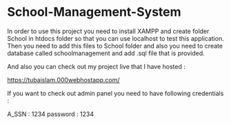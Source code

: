 # School-Management-System

In order to use this project you need to install XAMPP and create folder School in htdocs folder so that you can use localhost to test this application. Then you need to add this files to School folder and also you need to create database called schoolmanagement and add .sql file that is provided.

And also you can check out my project live that I have hosted :

https://tubaislam.000webhostapp.com/

If you want to check out admin panel you need to have following credentials :

A_SSN : 1234 password : 1234
